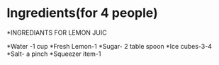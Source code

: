 # Ingredients(for 4 people)

*INGREDIANTS FOR LEMON JUIC

*Water -1 cup
*Fresh Lemon-1
*Sugar- 2 table spoon
*Ice cubes-3-4
*Salt- a pinch
*Squeezer item-1

  